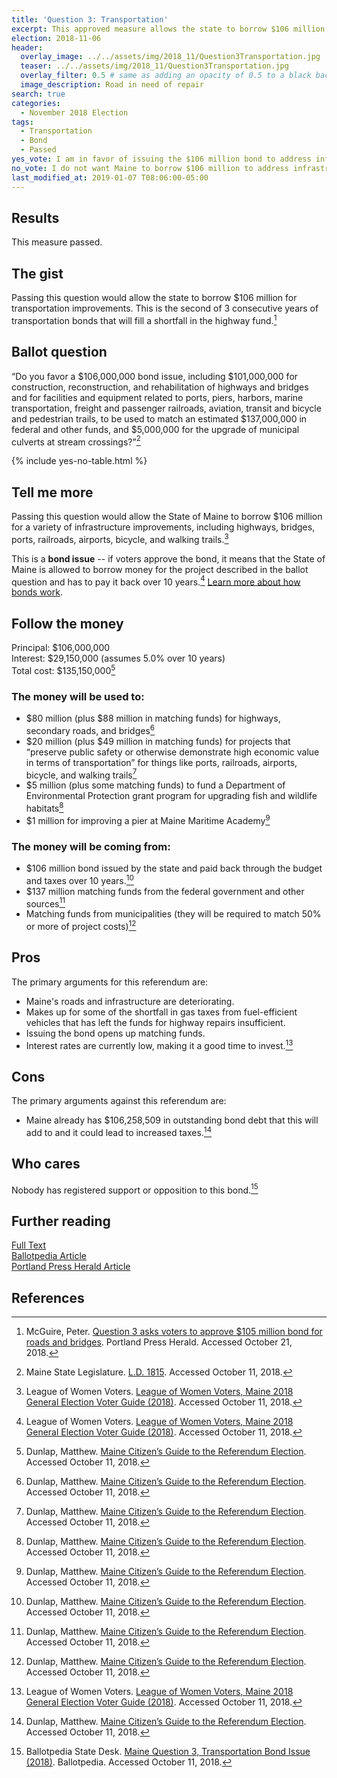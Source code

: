 ```yaml
---
title: 'Question 3: Transportation'
excerpt: This approved measure allows the state to borrow $106 million for transportation improvements.
election: 2018-11-06
header:
  overlay_image: ../../assets/img/2018_11/Question3Transportation.jpg
  teaser: ../../assets/img/2018_11/Question3Transportation.jpg
  overlay_filter: 0.5 # same as adding an opacity of 0.5 to a black background
  image_description: Road in need of repair
search: true
categories:
  - November 2018 Election
tags:
  - Transportation
  - Bond
  - Passed
yes_vote: I am in favor of issuing the $106 million bond to address infrastructure improvements.
no_vote: I do not want Maine to borrow $106 million to address infrastructure improvements.
last_modified_at: 2019-01-07 T08:06:00-05:00
---
```


## Results

This measure passed.

## The gist

Passing this question would allow the state to borrow $106 million for transportation improvements. This is the second of 3 consecutive years of transportation bonds that will fill a shortfall in the highway fund.[^5]

## Ballot question

“Do you favor a $106,000,000 bond issue, including $101,000,000 for construction, reconstruction, and rehabilitation of highways and bridges and for facilities and equipment related to ports, piers, harbors, marine transportation, freight and passenger railroads, aviation, transit and bicycle and pedestrian trails, to be used to match an estimated $137,000,000 in federal and other funds, and $5,000,000 for the upgrade of municipal culverts at stream crossings?”[^2]

{% include yes-no-table.html %}

## Tell me more

Passing this question would allow the State of Maine to borrow $106 million for a variety of infrastructure improvements, including highways, bridges, ports, railroads, airports, bicycle, and walking trails.[^3]

This is a **bond issue** -- if voters approve the bond, it means that the State of Maine is allowed to borrow money for the project described in the ballot question and has to pay it back over 10 years.[^3] [Learn more about how bonds work](/bonds).

## Follow the money

Principal: $106,000,000
<br>Interest: $29,150,000 (assumes 5.0% over 10 years)
<br>Total cost: $135,150,000[^4]

### The money will be used to:

- $80 million (plus $88 million in matching funds) for highways, secondary roads, and bridges[^4]
- $20 million (plus $49 million in matching funds) for projects that “preserve public safety or otherwise demonstrate high economic value in terms of transportation” for things like ports, railroads, airports, bicycle, and walking trails[^4]
- $5 million (plus some matching funds) to fund a Department of Environmental Protection grant program for upgrading fish and wildlife habitats[^4]
- $1 million for improving a pier at Maine Maritime Academy[^4]

### The money will be coming from:

- $106 million bond issued by the state and paid back through the budget and taxes over 10 years.[^4]
- $137 million matching funds from the federal government and other sources[^4]
- Matching funds from municipalities (they will be required to match 50% or more of project costs)[^4]

## Pros

The primary arguments for this referendum are:

- Maine's roads and infrastructure are deteriorating.
- Makes up for some of the shortfall in gas taxes from fuel-efficient vehicles that has left the funds for highway repairs insufficient.
- Issuing the bond opens up matching funds.
- Interest rates are currently low, making it a good time to invest.[^3]

## Cons

The primary arguments against this referendum are:

- Maine already has $106,258,509 in outstanding bond debt that this will add to and it could lead to increased taxes.[^4]

## Who cares

Nobody has registered support or opposition to this bond.[^1]

## Further reading

[Full Text](http://www.mainelegislature.org/legis/bills/getPDF.asp?paper=SP0682&item=2&snum=128)
<br>[Ballotpedia Article](<https://ballotpedia.org/Maine_Question_3,_Transportation_Bond_Issue_(2018)>)
<br>[Portland Press Herald Article](https://www.pressherald.com/2017/11/05/question-3-asks-voters-to-approve-105-million-bond-for-roads-and-bridges/)

## References

[^1]: Ballotpedia State Desk. [Maine Question 3, Transportation Bond Issue (2018)](<https://ballotpedia.org/Maine_Question_3,_Transportation_Bond_Issue_(2018)>). Ballotpedia. Accessed October 11, 2018.
[^2]: Maine State Legislature. [L.D. 1815](http://www.mainelegislature.org/legis/bills/getPDF.asp?paper=SP0682&item=2&snum=128). Accessed October 11, 2018.
[^3]: League of Women Voters. [League of Women Voters, Maine 2018 General Election Voter Guide (2018)](http://www.lwvme.org/files/VG_2018_Statewide.pdf). Accessed October 11, 2018.
[^4]: Dunlap, Matthew. [Maine Citizen’s Guide to the Referendum Election](https://www.maine.gov/sos/cec/elec/upcoming/pdf/citizensguide.pdf). Accessed October 11, 2018.
[^5]: McGuire, Peter. [Question 3 asks voters to approve $105 million bond for roads and bridges](https://www.pressherald.com/2017/11/05/question-3-asks-voters-to-approve-105-million-bond-for-roads-and-bridges/). Portland Press Herald. Accessed October 21, 2018.
